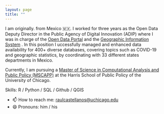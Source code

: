 ```yaml
---
layout: page
title: ""
---
```


I am originally. from Mexico 🇲🇽. I worked for three years as the Open Data Deputy Director in the Public Agency of Digital Innovation (ADIP) where I was in charge of the [Open Data Portal](https://datos.cdmx.gob.mx/) and the [Geographic Information System](https://sig.cdmx.gob.mx/sig_cdmx/) . In this position I uccessfully managed and enhanced data availability for 400+ diverse databases, covering topics such as COVID-19 and geographic statistics, by coordinating with 33 different states departments in Mexico. 

Currently, I am pursuing a [Master of Science in Computational Analysis and Public Policy (MSCAPP)](https://capp.uchicago.edu/curriculum/) at the Harris School of Public Policy of the University of Chicago.  

Skills: R / Python / SQL / Github / QGIS

- 📫 How to reach me: raulcastellanos@uchicago.edu 
- 😄 Pronouns: him / his  


